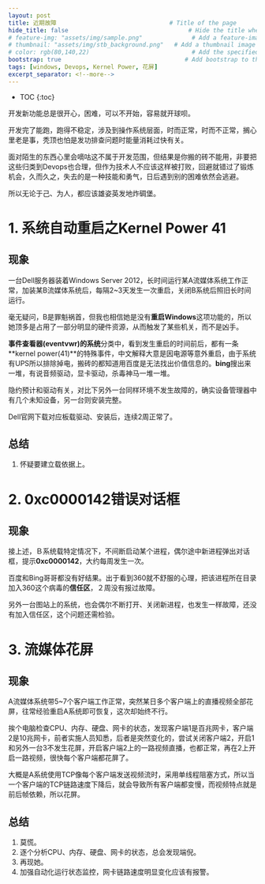 ```yaml
---
layout: post
title: 近期故障                                # Title of the page
hide_title: false                                  # Hide the title when displaying the post, but shown in lists of posts
# feature-img: "assets/img/sample.png"              # Add a feature-image to the post
# thumbnail: "assets/img/stb_background.png"   # Add a thumbnail image on blog view
# color: rgb(80,140,22)                             # Add the specified color as feature image, and change link colors in post
bootstrap: true                                   # Add bootstrap to the page
tags: [windows, Devops, Kernel Power, 花屏]
excerpt_separator: <!--more-->
---
```


<!--more-->
* TOC
{:toc}

开发新功能总是很开心，困难，可以不开始，容易就开球呗。

开发完了能跑，跑得不稳定，涉及到操作系统层面，时而正常，时而不正常，搁心里老是事，秃顶也怕是发功排查问题时能量消耗过快有关。

面对陌生的东西心里会嘀咕这不属于开发范围，但结果是你搬的砖不能用，非要把这些归类到Devops也合理，但作为技术人不应该这样被打败，回避就错过了锻炼机会，久而久之，失去的是一种技能和勇气，日后遇到别的困难依然会逃避。

所以无论于己、为人，都应该雄姿英发地炸碉堡。

# 1. 系统自动重启之Kernel Power 41

## 现象

一台Dell服务器装着Windows Server 2012，长时间运行某A流媒体系统工作正常，加装某B流媒体系统后，每隔2~3天发生一次重启，关闭B系统后照旧长时间运行。

毫无疑问，B是罪魁祸首，但我也相信她是没有**重启Windows**这项功能的，所以她顶多是占用了一部分明显的硬件资源，从而触发了某些机关，而不是凶手。

**事件查看器(eventvwr)**的**系统**分类中，看到发生重启的时间前后，都有一条**kernel power(41)**的特殊事件，中文解释大意是因电源等意外重启，由于系统有UPS所以排除掉电，搬砖的都知道用百度是无法找出价值信息的。**bing**搜出来一堆，有说音频驱动，显卡驱动，杀毒神马一堆一堆。

隐约预计和驱动有关，对比下另外一台同样环境不发生故障的，确实设备管理器中有几个未知设备，另一台则安装完整。

Dell官网下载对应板载驱动、安装后，连续2周正常了。

## 总结

1. 怀疑要建立载依据上。

# 2. 0xc0000142错误对话框

## 现象

接上述，Ｂ系统载特定情况下，不间断启动某个进程，偶尔途中新进程弹出对话框，提示**0xc0000142**，大约每周发生一次。

百度和Bing哥哥都没有好结果。出于看到360就不舒服的心理，把该进程所在目录加入360这个病毒的**信任区**，２周没有报过故障。

另外一台图站上的系统，也会偶尔不断打开、关闭新进程，也发生一样故障，还没有加入信任区，这个问题还需检验。

# 3. 流媒体花屏

## 现象

A流媒体系统带5~7个客户端工作正常，突然某日多个客户端上的直播视频全部花屏，往常经验重启A系统即可恢复，这次却始终不行。

挨个电脑检查CPU、内存、硬盘、网卡的状态，发现客户端1是百兆网卡，客户端2是10兆网卡，前者实施人员知悉，后者是突然变化的，尝试关闭客户端2，开启1和另外一台3不发生花屏，开启客户端2上的一路视频直播，也都正常，再在2上开启一路视频，很快每个客户端都花屏了。

大概是A系统使用TCP像每个客户端发送视频流时，采用单线程阻塞方式，所以当一个客户端的TCP链路速度下降后，就会导致所有客户端都变慢，而视频特点就是前后帧依赖，所以花屏。

## 总结

1. 莫慌。
1. 逐个分析CPU、内存、硬盘、网卡的状态，总会发现端倪。
1. 再现她。
1. 加强自动化运行状态监控，网卡链路速度明显变化应该有报警。